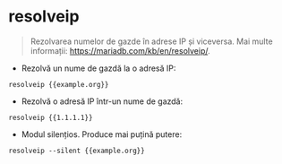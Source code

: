 # resolveip

> Rezolvarea numelor de gazde în adrese IP și viceversa.
> Mai multe informații: <https://mariadb.com/kb/en/resolveip/>.

- Rezolvă un nume de gazdă la o adresă IP:

`resolveip {{example.org}}`

- Rezolvă o adresă IP într-un nume de gazdă:

`resolveip {{1.1.1.1}}`

- Modul silențios. Produce mai puțină putere:

`resolveip --silent {{example.org}}`

